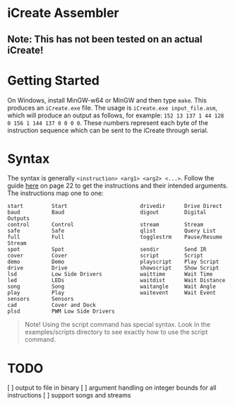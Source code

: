 iCreate Assembler
=================

## Note: This has not been tested on an actual iCreate!

# Getting Started
On Windows, install MinGW-w64 or MinGW and then type `make`. This produces an `iCreate.exe`
file. The usage is `iCreate.exe input_file.asm`, which will produce an output as follows,
for example: `152 13 137 1 44 128 0 156 1 144 137 0 0 0 0`. These numbers represent each
byte of the instruction sequence which can be sent to the iCreate through serial.

# Syntax
The syntax is generally `<instruction> <arg1> <arg2> <...>`. Follow the guide
[here](http://www.irobot.com/hrd_right_rail/create_rr/create_fam/createFam_rr_manuals.html)
on page 22 to get the instructions and their intended arguments. The instructions
map one to one:

```
start         Start                       drivedir      Drive Direct
baud          Baud                        digout        Digital Outputs
control       Control                     stream        Stream               
safe          Safe                        qlist         Query List
full          Full                        togglestrm    Pause/Resume Stream
spot          Spot                        sendir        Send IR
cover         Cover                       script        Script
demo          Demo                        playscript    Play Script
drive         Drive                       showscript    Show Script
lsd           Low Side Drivers            waittime      Wait Time                      
led           LEDs                        waitdist      Wait Distance
song          Song                        waitangle     Wait Angle
play          Play                        waitevent     Wait Event
sensors       Sensors
cad           Cover and Dock
plsd          PWM Low Side Drivers
```

> Note! Using the script command has special syntax. Look in the examples/scripts directory
> to see exactly how to use the script command.

# TODO
[ ] output to file in binary
[ ] argument handling on integer bounds for all instructions
[ ] support songs and streams
